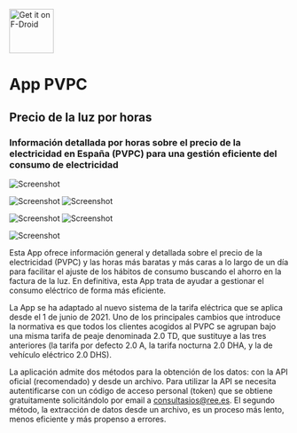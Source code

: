 [<img src="https://fdroid.gitlab.io/artwork/badge/get-it-on.png"
     alt="Get it on F-Droid"
     height="80">](https://f-droid.org/packages/com.pvpc.precio_luz/)

# App PVPC

## Precio de la luz por horas

### Información detallada por horas sobre el precio de la electricidad en España (PVPC) para una gestión eficiente del consumo de electricidad

![Screenshot](https://raw.githubusercontent.com/Webierta/precio-luz/master/Screenshot_1.png)

![Screenshot](https://raw.githubusercontent.com/Webierta/precio-luz/master/Screenshot_2.png) ![Screenshot](https://raw.githubusercontent.com/Webierta/precio-luz/master/Screenshot_3.png)

![Screenshot](https://raw.githubusercontent.com/Webierta/precio-luz/master/Screenshot_4.png) ![Screenshot](https://raw.githubusercontent.com/Webierta/precio-luz/master/Screenshot_6.png)

![Screenshot](https://raw.githubusercontent.com/Webierta/precio-luz/master/Screenshot_6.png)

Esta App ofrece información general y detallada sobre el precio de la electricidad (PVPC) y las horas más baratas y más caras a lo largo de un día para facilitar el ajuste de los hábitos de consumo buscando el ahorro en la factura de la luz. En definitiva, esta App trata de ayudar a gestionar el consumo eléctrico de forma más eficiente.

La App se ha adaptado al nuevo sistema de la tarifa eléctrica que se aplica desde el 1 de junio de 2021. Uno de los principales cambios que introduce la normativa es que todos los clientes acogidos al PVPC se agrupan bajo una misma tarifa de peaje denominada 2.0 TD, que sustituye a las tres anteriores (la tarifa por defecto 2.0 A, la tarifa nocturna 2.0 DHA, y la de vehículo eléctrico 2.0 DHS).

La aplicación admite dos métodos para la obtención de los datos: con la API oficial (recomendado) y desde un archivo. Para utilizar la API se necesita autentificarse con un código de acceso personal (token) que se obtiene gratuitamente solicitándolo por email a consultasios@ree.es. El segundo método, la extracción de datos desde un archivo, es un proceso más lento, menos eficiente y más propenso a errores.
